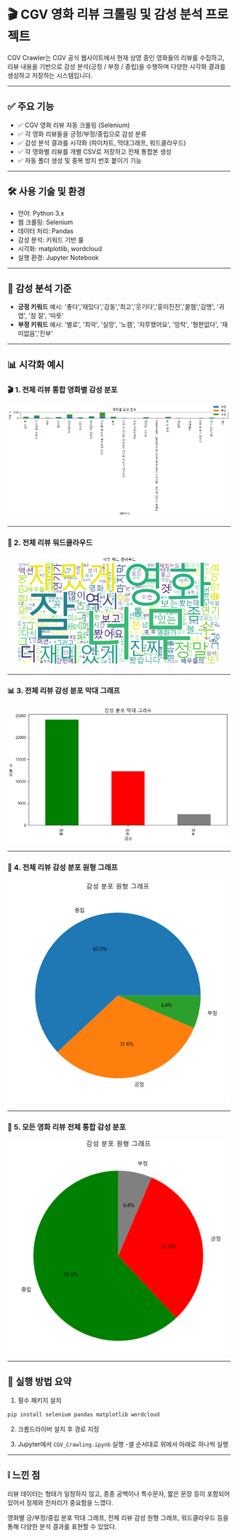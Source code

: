 
# 🎬 CGV 영화 리뷰 크롤링 및 감성 분석 프로젝트

CGV Crawler는 CGV 공식 웹사이트에서 현재 상영 중인 영화들의 리뷰를 수집하고, 리뷰 내용을 기반으로 감성 분석(긍정 / 부정 / 중립)을 수행하며 다양한 시각화 결과를 생성하고 저장하는 시스템입니다.  

---

## ✅ 주요 기능

- ✅ CGV 영화 리뷰 자동 크롤링 (Selenium)
- ✅ 각 영화 리뷰들을 긍정/부정/중립으로 감성 분류
- ✅ 감성 분석 결과를 시각화 (파이차트, 막대그래프, 워드클라우드)
- ✅ 각 영화별 리뷰를 개별 CSV로 저장하고 전체 통합본 생성
- ✅ 자동 폴더 생성 및 중복 방지 번호 붙이기 기능

---

## 🛠 사용 기술 및 환경

- 언어: Python 3.x
- 웹 크롤링: Selenium
- 데이터 처리: Pandas
- 감성 분석: 키워드 기반 룰
- 시각화: matplotlib, wordcloud
- 실행 환경: Jupyter Notebook

---

## 🧠 감성 분석 기준

- **긍정 키워드** 예시: '좋다','재밌다','감동','최고','웃기다','흥미진진','꿀잼','감명', '귀엽', '참 잘', '따뜻'
- **부정 키워드** 예시: '별로', '최악', '실망', '노잼', '지루했어요', '망작', '형편없다', '재미없음','진부'

---

## 📊 시각화 예시

### 🎬 1. 전체 리뷰 통합 영화별 감성 분포
![영화별 감성 분포](https://github.com/Je0ngaram/CGV_Crawler/blob/main/image/%EC%82%AC%EC%A7%841.png)

---

### 🌈 2. 전체 리뷰 워드클라우드
![워드클라우드](https://github.com/Je0ngaram/CGV_Crawler/blob/main/image/%EC%82%AC%EC%A7%842.png)

---

### 📊 3. 전체 리뷰 감성 분포 막대 그래프
![감성 막대그래프](https://github.com/Je0ngaram/CGV_Crawler/blob/main/image/%EC%82%AC%EC%A7%843.png)

---

### 🥧 4. 전체 리뷰 감성 분포 원형 그래프
![감성 원형그래프](https://github.com/Je0ngaram/CGV_Crawler/blob/main/image/%EC%82%AC%EC%A7%844.png)

---

### 🧠 5. 모든 영화 리뷰 전체 통합 감성 분포
![전체 통합 감성 원형](https://github.com/Je0ngaram/CGV_Crawler/blob/main/image/%EC%82%AC%EC%A7%845.png)

---

## 📌 실행 방법 요약

1. 필수 패키지 설치
```bash
pip install selenium pandas matplotlib wordcloud
```

2. 크롬드라이버 설치 후 경로 지정

3. Jupyter에서 `CGV_Crawling.ipynb` 실행
-셀 순서대로 위에서 아래로 하나씩 실행

---

## ❕ 느낀 점

리뷰 데이터는 형태가 일정하지 않고, 종종 공백이나 특수문자, 짧은 문장 등이 포함되어 있어서 정제와 전처리가 중요함을 느꼈다.

영화별 긍/부정/중립 분포 막대 그래프, 전체 리뷰 감성 원형 그래프, 워드클라우드 등을 통해 다양한 분석 결과를 표현할 수 있었다.
